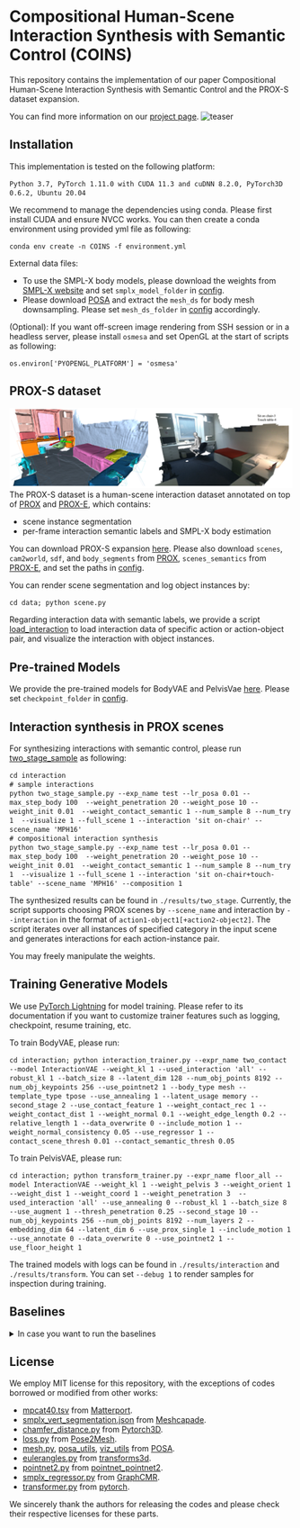 # Compositional Human-Scene Interaction Synthesis with Semantic Control (COINS)
This repository contains the implementation of our paper Compositional Human-Scene Interaction Synthesis with Semantic Control and the PROX-S dataset expansion.

You can find more information on our [project page](https://zkf1997.github.io/COINS/index.html).
![teaser](./images/COINS_teaser.svg)


## Installation
This implementation is tested on the following platform:
```
Python 3.7, PyTorch 1.11.0 with CUDA 11.3 and cuDNN 8.2.0, PyTorch3D 0.6.2, Ubuntu 20.04
``` 
We recommend to manage the dependencies using conda.
Please first install CUDA and ensure NVCC works. 
You can then create a conda environment using provided yml file as following:
```
conda env create -n COINS -f environment.yml
```
External data files:
* To use the SMPL-X body models, please download the weights from [SMPL-X website](https://smpl-x.is.tue.mpg.de/index.html) and set `smplx_model_folder` in [config](configuration/config.py).
* Please download [POSA](https://posa.is.tue.mpg.de/index.html) and extract the `mesh_ds` for body mesh downsampling. Please set `mesh_ds_folder` in [config](configuration/config.py) accordingly.

(Optional): If you want off-screen image rendering from SSH session or in a headless server, please install `osmesa` and set OpenGL at the start of scripts as following:
```
os.environ['PYOPENGL_PLATFORM'] = 'osmesa' 
```
## PROX-S dataset
![PROX-S](./images/PROX-S.png)
The PROX-S dataset is a human-scene interaction dataset annotated on top of [PROX](https://prox.is.tue.mpg.de/index.html) and [PROX-E](https://github.com/yz-cnsdqz/PSI-release), which contains:
* scene instance segmentation
* per-frame interaction semantic labels and SMPL-X body estimation

You can download PROX-S expansion [here](https://drive.google.com/drive/folders/1nV_S_m0Yl8p3sOaCLpz5IIZxoL4_TAtE?usp=sharing).
Please also download `scenes`, `cam2world`, `sdf`, and `body_segments` from [PROX](https://prox.is.tue.mpg.de/index.html), `scenes_semantics` from [PROX-E](https://github.com/yz-cnsdqz/PSI-release), and set the paths in [config](configuration/config.py). 

You can render scene segmentation and log object instances by:
```
cd data; python scene.py
```
Regarding interaction data with semantic labels, we provide a script [load_interaction](data/load_interaction.py) to load interaction data of specific action or action-object pair, and visualize the interaction with object instances.

## Pre-trained Models
We provide the pre-trained models for BodyVAE and PelvisVae [here](https://drive.google.com/drive/folders/1nV_S_m0Yl8p3sOaCLpz5IIZxoL4_TAtE?usp=sharing).
Please set `checkpoint_folder` in [config](configuration/config.py).

## Interaction synthesis in PROX scenes
For synthesizing interactions with semantic control, please run [two_stage_sample](interaction/two_stage_sample.py) as following:
```
cd interaction
# sample interactions
python two_stage_sample.py --exp_name test --lr_posa 0.01 --max_step_body 100  --weight_penetration 20 --weight_pose 10 --weight_init 0.01  --weight_contact_semantic 1 --num_sample 8 --num_try 1  --visualize 1 --full_scene 1 --interaction 'sit on-chair' --scene_name 'MPH16'
# compositional interaction synthesis
python two_stage_sample.py --exp_name test --lr_posa 0.01 --max_step_body 100  --weight_penetration 20 --weight_pose 10 --weight_init 0.01  --weight_contact_semantic 1 --num_sample 8 --num_try 1  --visualize 1 --full_scene 1 --interaction 'sit on-chair+touch-table' --scene_name 'MPH16' --composition 1 
```
The synthesized results can be found in `./results/two_stage`.
Currently, the script supports choosing PROX scenes by `--scene_name` and interaction by `--interaction` in the format of `action1-object1[+action2-object2]`. The script iterates over all instances of specified category in the input scene and generates interactions for each action-instance pair.

You may freely manipulate the weights.

## Training Generative Models
We use [PyTorch Lightning](https://www.pytorchlightning.ai/) for model training. Please refer to its documentation if you want to customize trainer features such as logging, checkpoint, resume training, etc. 

To train BodyVAE, please run:
```
cd interaction; python interaction_trainer.py --expr_name two_contact --model InteractionVAE --weight_kl 1 --used_interaction 'all' --robust_kl 1 --batch_size 8 --latent_dim 128 --num_obj_points 8192 --num_obj_keypoints 256 --use_pointnet2 1 --body_type mesh --template_type tpose --use_annealing 1 --latent_usage memory --second_stage 2 --use_contact_feature 1 --weight_contact_rec 1 --weight_contact_dist 1 --weight_normal 0.1 --weight_edge_length 0.2 --relative_length 1 --data_overwrite 0 --include_motion 1 --weight_normal_consistency 0.05 --use_regressor 1 --contact_scene_thresh 0.01 --contact_semantic_thresh 0.05 
```

To train PelvisVAE, please run:
```
cd interaction; python transform_trainer.py --expr_name floor_all --model InteractionVAE --weight_kl 1 --weight_pelvis 3 --weight_orient 1 --weight_dist 1 --weight_coord 1 --weight_penetration 3  --used_interaction 'all' --use_annealing 0 --robust_kl 1 --batch_size 8 --use_augment 1 --thresh_penetration 0.25 --second_stage 10 --num_obj_keypoints 256 --num_obj_points 8192 --num_layers 2 --embedding_dim 64 --latent_dim 6 --use_prox_single 1 --include_motion 1 --use_annotate 0 --data_overwrite 0 --use_pointnet2 1 --use_floor_height 1
```
The trained models with logs can be found in `./results/interaction` and `./results/transform`. You can set `--debug 1` to render samples for inspection during training.

## Baselines
<details>
<summary>In case you want to run the baselines</summary>

### PiGraph-X
The code for PiGraph-X can be found in the folder [pigraph](./pigraph). 
To synthesize interactions using PiGraph-X, you can run:
```
cd pigraph; python synthesize.py --use_penetration 0 --composition 0 --visualize 1 --gender neutral --num_results 8 --num_skeletons 8 --num_translations 32 --num_rotations 12 --interaction 'sit on-chair' --scene_name 'MPH16' --save_dir pigraph_normal
```
You can refer to [synthesize.sh](./pigraph/synthesize.sh) for large-scale synthesis for evaluation.

### POSA-I
The POSA-I method consists of the following three steps:
#### Train generative model for body with contact features
Please see [body_trainer.py](interaction/body_trainer.py)
#### Sample bodies with contact feature
Please see [sample_body_feature.py](interaction/sample_body_feature.py).
#### Place bodies into scenes using POSA
Please first download the [POSA](https://posa.is.tue.mpg.de/index.html) code and data files. Then merge the [POSA](./POSA) folder with the POSA code from original author.
Please check the instructions in orginal POSA repo and then refer to [synthesize.py](POSA/synthesize.py) for synthesis.

The code of POSA-I is currently distributed in [inteaction](./interaction) and [POSA](./POSA), as well as the origial POSA repo. It is currently kind of messy and will potentially be restructured.
</details>

## License
We employ MIT license for this repository, with the exceptions of codes borrowed or modified from other works:
* [mpcat40.tsv](./configuration/mpcat40.tsv) from [Matterport](https://github.com/niessner/Matterport/blob/master/metadata/mpcat40.tsv).
* [smplx_vert_segmentation.json](./configuration/smplx_vert_segmentation.json) from [Meshcapade](#https://github.com/Meshcapade/wiki/blob/main/assets/SMPL_body_segmentation/smplx/smplx_vert_segmentation.json).
* [chamfer_distance.py](interaction/chamfer_distance.py) from [Pytorch3D](https://pytorch3d.org/). 
* [loss.py](interaction/loss.py) from [Pose2Mesh](https://github.com/hongsukchoi/Pose2Mesh_RELEASE/blob/master/lib/core/loss.py).
* [mesh.py](interaction/mesh.py), [posa_utils](interaction/posa_utils.py), [viz_utils](interaction/viz_util.py) from [POSA](https://posa.is.tue.mpg.de/index.html).
* [eulerangles.py](interaction/eulerangles.py) from [transforms3d](https://github.com/matthew-brett/transforms3d/blob/master/transforms3d/euler.py).
* [pointnet2.py](interaction/pointnet2.py) from [pointnet_pointnet2](https://github.com/yanx27/Pointnet_Pointnet2_pytorch/blob/master/models/pointnet2_utils.py).
* [smplx_regressor.py](interaction/smplx_regressor.py) from [GraphCMR](https://github.com/nkolot/GraphCMR).
* [transformer.py](interaction/transformer.py) from [pytorch](https://pytorch.org/docs/stable/_modules/torch/nn/modules/transformer.html#Transformer). 

We sincerely thank the authors for releasing the codes and please check their respective licenses for these parts.